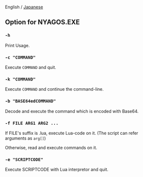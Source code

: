 English / [Japanese](./02-Options_ja.md)

## Option for NYAGOS.EXE

### `-h`

Print Usage.

### `-c "COMMAND"`

Execute `COMMAND` and quit.

### `-k "COMMAND"`

Execute `COMMAND` and continue the command-line.

### `-b "BASE64edCOMMAND"`

Decode and execute the command which is encoded with Base64.

### `-f FILE ARG1 ARG2 ...`

If FILE's suffix is .lua, execute Lua-code on it.
(The script can refer arguments as `arg[]`)

Otherwise, read and execute commands on it.


### `-e "SCRIPTCODE"`

Execute SCRIPTCODE with Lua interpretor and quit.
